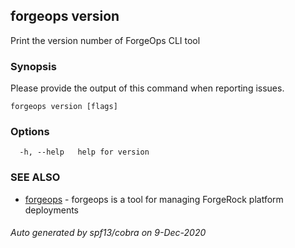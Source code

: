 ## forgeops version

Print the version number of ForgeOps CLI tool

### Synopsis

Please provide the output of this command when reporting issues.

```
forgeops version [flags]
```

### Options

```
  -h, --help   help for version
```

### SEE ALSO

* [forgeops](forgeops.md)	 - forgeops is a tool for managing ForgeRock platform deployments

###### Auto generated by spf13/cobra on 9-Dec-2020
